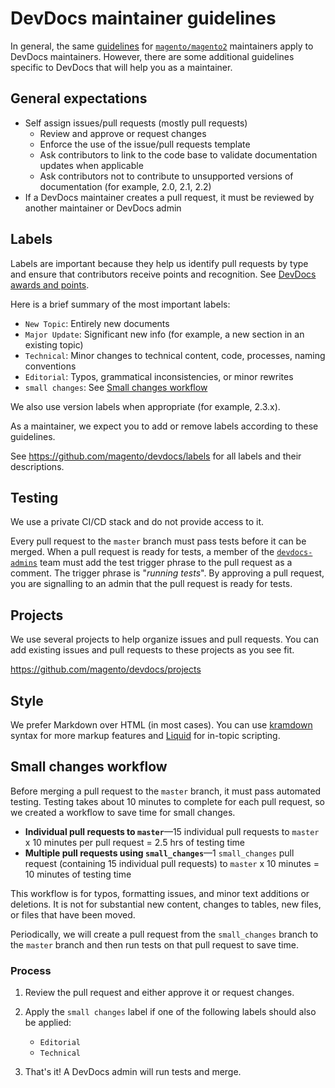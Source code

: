 # DevDocs maintainer guidelines

In general, the same [guidelines](https://devdocs.magento.com/guides/v2.3/contributor-guide/maintainers.html) for [`magento/magento2`](https://github.com/magento/magento2) maintainers apply to DevDocs maintainers. However, there are some additional guidelines specific to DevDocs that will help you as a maintainer.

## General expectations

-  Self assign issues/pull requests (mostly pull requests)
   -  Review and approve or request changes
   -  Enforce the use of the issue/pull requests template
   -  Ask contributors to link to the code base to validate documentation updates when applicable
   -  Ask contributors not to contribute to unsupported versions of documentation (for example, 2.0, 2.1, 2.2)
-  If a DevDocs maintainer creates a pull request, it must be reviewed by another maintainer or DevDocs admin

## Labels

Labels are important because they help us identify pull requests by type and ensure that contributors receive points and recognition. See [DevDocs awards and points](https://devdocs.magento.com/guides/v2.3/contributor-guide/contributing.html#devdocs-awards-and-points).

Here is a brief summary of the most important labels:

-  `New Topic`: Entirely new documents
-  `Major Update`: Significant new info (for example, a new section in an existing topic)
-  `Technical`: Minor changes to technical content, code, processes, naming conventions
-  `Editorial`: Typos, grammatical inconsistencies, or minor rewrites
-  `small changes`: See [Small changes workflow](#small-changes-workflow)

We also use version labels when appropriate (for example, 2.3.x).

As a maintainer, we expect you to add or remove labels according to these guidelines.

See https://github.com/magento/devdocs/labels for all labels and their descriptions.

## Testing

We use a private CI/CD stack and do not provide access to it.

Every pull request to the `master` branch must pass tests before it can be merged. When a pull request is ready for tests, a member of the [`devdocs-admins`](https://github.com/orgs/magento/teams/devdocs-admins) team must add the test trigger phrase to the pull request as a comment. The trigger phrase is "_running tests_". By approving a pull request, you are signalling to an admin that the pull request is ready for tests.

## Projects

We use several projects to help organize issues and pull requests. You can add existing issues and pull requests to these projects as you see fit.

https://github.com/magento/devdocs/projects

## Style

We prefer Markdown over HTML (in most cases). You can use [kramdown](https://kramdown.gettalong.org/syntax.html) syntax for more markup features and [Liquid](https://jekyllrb.com/docs/liquid/) for in-topic scripting.

## Small changes workflow

Before merging a pull request to the `master` branch, it must pass automated testing. Testing takes about 10 minutes to complete for each pull request, so we created a workflow to save time for small changes.

-  **Individual pull requests to `master`**—15 individual pull requests to `master` x 10 minutes per pull request = 2.5 hrs of testing time
-  **Multiple pull requests using `small_changes`**—1 `small_changes` pull request (containing 15 individual pull requests) to `master` x 10 minutes = 10 minutes of testing time

This workflow is for typos, formatting issues, and minor text additions or deletions. It is not for substantial new content, changes to tables, new files, or files that have been moved.

Periodically, we will create a pull request from the `small_changes` branch to the `master` branch and then run tests on that pull request to save time.

### Process

1. Review the pull request and either approve it or request changes.
1. Apply the `small changes` label if one of the following labels should also be applied:

   -  `Editorial`
   -  `Technical`

1. That's it! A DevDocs admin will run tests and merge.
